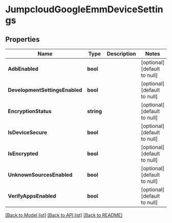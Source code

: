# JumpcloudGoogleEmmDeviceSettings

## Properties
Name | Type | Description | Notes
------------ | ------------- | ------------- | -------------
**AdbEnabled** | **bool** |  | [optional] [default to null]
**DevelopmentSettingsEnabled** | **bool** |  | [optional] [default to null]
**EncryptionStatus** | **string** |  | [optional] [default to null]
**IsDeviceSecure** | **bool** |  | [optional] [default to null]
**IsEncrypted** | **bool** |  | [optional] [default to null]
**UnknownSourcesEnabled** | **bool** |  | [optional] [default to null]
**VerifyAppsEnabled** | **bool** |  | [optional] [default to null]

[[Back to Model list]](../README.md#documentation-for-models) [[Back to API list]](../README.md#documentation-for-api-endpoints) [[Back to README]](../README.md)


